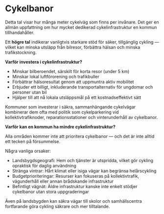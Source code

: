 # Cykelbanor

Detta tal visar hur många meter cykelväg som finns per invånare. Det ger en allmän uppfattning om hur mycket dedikerad cykelinfrastruktur en kommun tillhandahåller.

Ett **högre tal** indikerar vanligtvis starkare stöd för säker, tillgänglig cykling — vilket kan minska utsläpp från bilresor, förbättra hälsan och minska trafikstockning.

**Varför investera i cykelinfrastruktur?**

- Minskar bilberoendet, särskilt för korta resor (under 5 km)
- Minskar lokal luftförorening och trafikbuller
- Förbättrar hälsoresultat genom att uppmuntra aktiv mobilitet
- Erbjuder ett billigt, inkluderande transportalternativ för ungdomar och personer utan bil
- Hjälper till att nå lokala utsläppsmål på ett kostnadseffektivt sätt

Kommuner som investerar i säkra, sammanhängande cykelvägar kombinerar dem ofta med politik som cykelparkering vid kollektivtrafiknoder, reparationsstationer och vinterunderhåll av cykelbanor.

**Varför kan en kommun ha mindre cykelinfrastruktur?**

Alla områden kommer inte att prioritera cykelbanor — och det är inte alltid ett tecken på försummelse.

Några vanliga orsaker:

- Landsbygdsgeografi: Hem och tjänster är utspridda, vilket gör cykling opraktisk för daglig användning
- Stränga vintrar: Hårt klimat eller isiga vägar kan begränsa helårscykling
- Budgetprioriteringar: Resurser kan fokuseras på kollektivtrafik, vägunderhåll eller annan brådskande infrastruktur
- Befintligt vägnät: Äldre infrastruktur kanske inte enkelt stödjer cykelbanor utan stora uppgraderingar

Även på landsbygden kan säkra vägar till skolor och samhällscentra fortfarande göra cykling säkrare och mer tilltalande.
